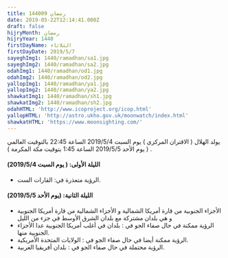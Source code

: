 ```yaml
---
title: 144009 رمضان
date: 2019-05-22T12:14:41.000Z
draft: false
hijryMonth: رمضان
hijryYear: 1440
firstDayName: الثلاثاء
firstDayDate: 2019/5/7
sayeghImg1: 1440/ramadhan/sa1.jpg
sayeghImg2: 1440/ramadhan/sa2.jpg
odahImg1: 1440/ramadhan/od1.jpg
odahImg2: 1440/ramadhan/od2.jpg
yallopImg1: 1440/ramadhan/ya1.jpg
yallopImg2: 1440/ramadhan/ya2.jpg
shawkatImg1: 1440/ramadhan/sh1.jpg
shawkatImg2: 1440/ramadhan/sh2.jpg
odahHTML: 'http://www.icoproject.org/icop.html'
yallopHTML: 'http://astro.ukho.gov.uk/moonwatch/index.html'
shawkatHTML: 'https://www.moonsighting.com/'
---
```


يولد الهلال ( الاقتران المركزي ) يوم السبت 2019/5/4 الساعة 22:45 بالتوقيت العالمي ( يوم الأحد 2019/5/5 الساعة 1:45 بتوقيت مكة المكرمة ) .

#### **الليلة الأولى: ( يوم السبت 2019/5/4)**

* الرؤية متعذرة في: القارات الست.

#### **الليلة الثانية: (يوم الأحد 2019/5/5)**

* الأجزاء الجنوبية من قارة أمريكا الشمالية و الأجزاء الشمالية من قارة أمريكا الجنوبية و هي بلدان مشتركة مع بلدان الشرق الأوسط في جزء من الليل  
* الرؤية ممكنة في حال صفاء الجو في : بلدان في أغلب أمريكا الجنوبية عدا الأجزاء الجنوبية منها.
* الرؤية ممكنة أيضا في حال صفاء الجو في : الولايات المتحدة الأمريكية.
* الرؤية محتملة في حال صفاء الجو في : بلدان أفريقيا الغربية.

